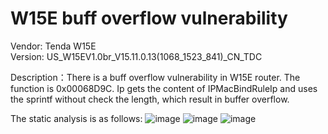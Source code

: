 # W15E buff overflow vulnerability

Vendor: Tenda W15E  
Version: US_W15EV1.0br_V15.11.0.13(1068_1523_841)_CN_TDC

Description：There is a buff overflow vulnerability in W15E router. The function is 0x00068D9C. Ip gets the content of IPMacBindRuleIp and uses the sprintf without check the length, which result in buffer overflow.

The static analysis is as follows:
![image](image/1.png)
![image](image/2.png)
![image](image/3.png)
